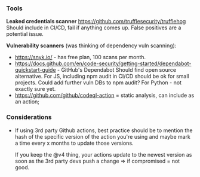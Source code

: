 ### Tools
**Leaked credentials scanner**
https://github.com/trufflesecurity/trufflehog
Should include in CI/CD, fail if anything comes up.
False positives are a potential issue.

**Vulnerability scanners** (was thinking of dependency vuln scanning): 
- https://snyk.io/ - has free plan, 100 scans per month.
- https://docs.github.com/en/code-security/getting-started/dependabot-quickstart-guide - GitHub's Dependabot
Should find open source alternative.
For JS, including npm audit in CI/CD should be ok for small projects.
Could add further vuln DBs to npm audit?
For Python - not exactly sure yet.
- https://github.com/github/codeql-action = static analysis, can include as an action;


### Considerations
- If using 3rd party Github actions, best practice should be to mention the hash of the specific version of the action you're using and maybe mark a time every x months to update those versions.
  
  If you keep the @v4 thing, your actions update to the newest version as soon as the 3rd party devs push a change => if compromised = not good.